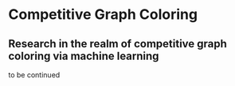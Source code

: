 # Competitive Graph Coloring

## Research in the realm of competitive graph coloring via machine learning

to be continued
